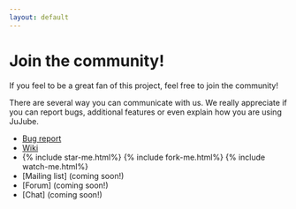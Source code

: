 ```yaml
---
layout: default
---
```

Join the community!
===================
If you feel to be a great fan of this project, feel free to join the community!

There are several way you can communicate with us. We really appreciate if
you can report bugs, additional features or even explain how you are using JuJube.

- [Bug report](https://github.com/fsquillace/jujube/issues)
- [Wiki](https://github.com/fsquillace/jujube/wiki)
- {% include star-me.html%} {% include fork-me.html%} {% include watch-me.html%}
- [Mailing list] (coming soon!)
- [Forum] (coming soon!)
- [Chat] (coming soon!)
